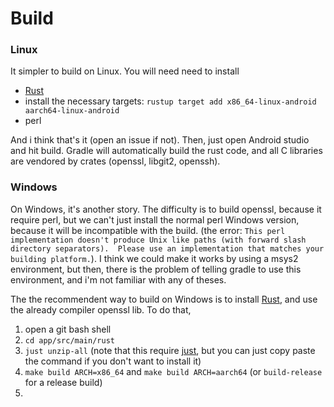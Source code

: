 # Build

### Linux

It simpler to build on Linux. You will need need to install

- [Rust](https://www.rust-lang.org/tools/install)
- install the necessary targets: `rustup target add x86_64-linux-android aarch64-linux-android`
- perl

And i think that's it (open an issue if not).
Then, just open Android studio and hit build. Gradle will automatically build the rust code, and all C libraries are vendored by crates (openssl, libgit2, openssh).

### Windows

On Windows, it's another story. The difficulty is to build openssl, because it require perl, but we can't just install the normal perl Windows version, because it will be incompatible with the build. (the error: `This perl implementation doesn't produce Unix like paths (with forward slash directory separators).  Please use an implementation that matches your building platform.`).
I think we could make it works by using a msys2 environment, but then, there is the problem of telling gradle to use this environment, and i'm not familiar with any of theses.

The the recommendent way to build on Windows is to install [Rust](https://www.rust-lang.org/tools/install), and use the already compiler openssl lib.
To do that,

1. open a git bash shell
2. `cd app/src/main/rust`
3. `just unzip-all` (note that this require [just](https://github.com/casey/just), but you can just copy paste the command if you don't want to install it)
4. `make build ARCH=x86_64` and `make build ARCH=aarch64` (or `build-release` for a release build)
5. 
